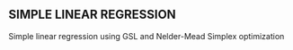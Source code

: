 SIMPLE LINEAR REGRESSION
------------------------

Simple linear regression using GSL and Nelder-Mead Simplex optimization
